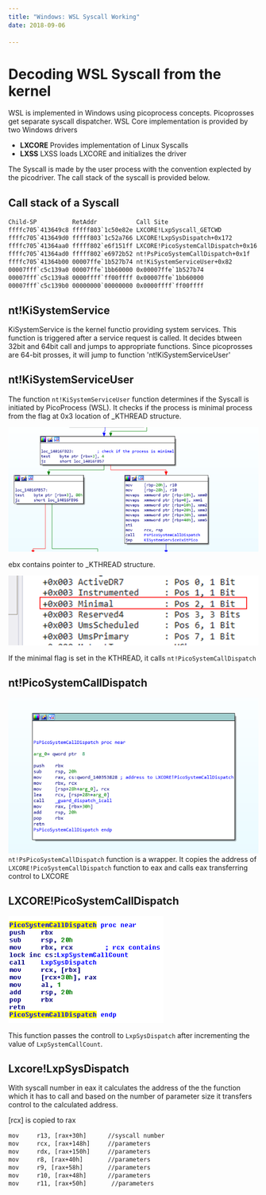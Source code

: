 ```yaml
---
title: "Windows: WSL Syscall Working"
date: 2018-09-06

---
```

# Decoding WSL Syscall from the kernel

WSL is implemented in Windows using picoprocess concepts.  Picoprosses get separate syscall dispatcher.
WSL Core implementation is provided by two Windows drivers
* **LXCORE**
Provides implementation of Linux Syscalls
* **LXSS**
LXSS loads LXCORE and initializes the driver

The Syscall is made by the user process with the convention explected by the picodriver. The call stack of the syscall is provided below. 

## Call stack of a Syscall

```
Child-SP          RetAddr           Call Site
ffffc705`413649c8 fffff803`1c50e82e LXCORE!LxpSyscall_GETCWD
ffffc705`413649d0 fffff803`1c52a766 LXCORE!LxpSysDispatch+0x172
ffffc705`41364aa0 fffff802`e6f151ff LXCORE!PicoSystemCallDispatch+0x16
ffffc705`41364ad0 fffff802`e6972b52 nt!PsPicoSystemCallDispatch+0x1f
ffffc705`41364b00 00007ffe`1b527b74 nt!KiSystemServiceUser+0x82
00007fff`c5c139a0 00007ffe`1bb60000 0x00007ffe`1b527b74
00007fff`c5c139a8 0000ffff`ff00ffff 0x00007ffe`1bb60000
00007fff`c5c139b0 00000000`00000000 0x0000ffff`ff00ffff
```

## nt!KiSystemService

KiSystemService is the kernel functio providing system services. This function is triggered after a service request is called. It decides btween 32bit and 64bit call and jumps to appropriate functions. Since picoprosses are 64-bit prosses, it will jump to function 'nt!KiSystemServiceUser'

## nt!KiSystemServiceUser

The function `nt!KiSystemServiceUser` function determines if the Syscall is initiated by PicoProcess (WSL). It checks if the process is minimal process from the flag at 0x3 location of _KTHREAD structure. 

![1.PNG](attachments\7aba899d.PNG)

ebx contains pointer to _KTHREAD structure.

![minimal flag.png](attachments\1fc1113a.png)

If the minimal flag is set in the KTHREAD, it calls `nt!PicoSystemCallDispatch`
## nt!PicoSystemCallDispatch

![2.PNG](attachments\fcab642b.PNG)
`nt!PsPicoSystemCallDispatch` function is a wrapper. It copies the address of `LXCORE!PicoSystemCallDispatch` function to eax and calls eax transferring control to LXCORE

## LXCORE!PicoSystemCallDispatch

![lxcore!PicoSystemCallDispatch.png](attachments\c523ba9f.png)

This function passes the controll to `LxpSysDispatch` after incrementing the value of `LxpSystemCallCount`. 
 
## Lxcore!LxpSysDispatch
With syscall number in eax it calculates the address of the the function which it has to call and based on the number of parameter size it transfers control to the calculated address. 


 [rcx] is copied to rax

```
mov     r13, [rax+30h]      //syscall number
mov     rcx, [rax+148h]     //parameters
mov     rdx, [rax+150h]     //parameters
mov     r8, [rax+40h]       //parameters
mov     r9, [rax+58h]       //parameters
mov     r10, [rax+48h]      //parameters
mov     r11, [rax+50h]       //parameters
```
